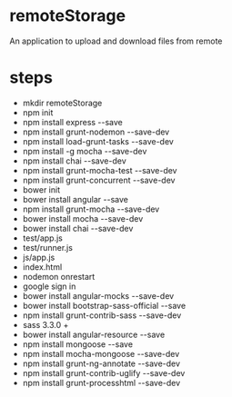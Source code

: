 remoteStorage
=============

An application to upload and download files from remote

steps
=====
* mkdir remoteStorage
* npm init
* npm install express --save
* npm install grunt-nodemon --save-dev
* npm install load-grunt-tasks --save-dev
* npm install -g mocha --save-dev
* npm install chai --save-dev
* npm install grunt-mocha-test --save-dev
* npm install grunt-concurrent --save-dev
* bower init
* bower install angular --save
* npm install grunt-mocha --save-dev
* bower install mocha --save-dev
* bower install chai --save-dev
* test/app.js
* test/runner.js
* js/app.js
* index.html
* nodemon onrestart
* google sign in
* bower install angular-mocks --save-dev
* bower install bootstrap-sass-official --save
* npm install grunt-contrib-sass --save-dev
* sass 3.3.0 +
* bower install angular-resource --save
* npm install mongoose --save
* npm install mocha-mongoose --save-dev
* npm install grunt-ng-annotate --save-dev
* npm install grunt-contrib-uglify --save-dev
* npm install grunt-processhtml --save-dev
